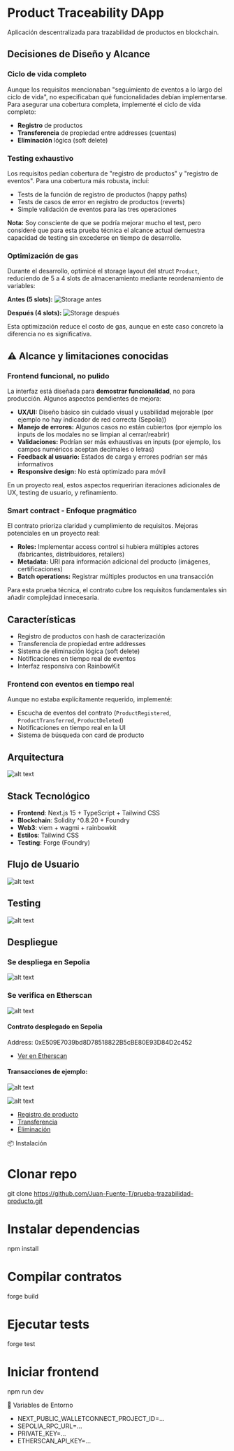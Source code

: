 # Product Traceability DApp

Aplicación descentralizada para trazabilidad de productos en blockchain.

##  Decisiones de Diseño y Alcance

### Ciclo de vida completo
Aunque los requisitos mencionaban "seguimiento de eventos a lo largo del ciclo de vida", no especificaban qué funcionalidades debían implementarse. Para asegurar una cobertura completa, implementé el ciclo de vida completo:
- **Registro** de productos
- **Transferencia** de propiedad entre addresses (cuentas)
- **Eliminación** lógica (soft delete)

### Testing exhaustivo
Los requisitos pedían cobertura de "registro de productos" y "registro de eventos". Para una cobertura más robusta, incluí:
- Tests de la función de registro de productos (happy paths)
- Tests de casos de error en registro de productos (reverts)
- Simple validación de eventos para las tres operaciones

**Nota:** Soy consciente de que se podría mejorar mucho el test, pero consideré que para esta prueba técnica el alcance actual demuestra capacidad de testing sin excederse en tiempo de desarrollo.

### Optimización de gas
Durante el desarrollo, optimicé el storage layout del struct `Product`, reduciendo de 5 a 4 slots de almacenamiento mediante reordenamiento de variables:

**Antes (5 slots):**
![Storage antes](./screenshots/FirstProductTracker.svg)

**Después (4 slots):**
![Storage después](./screenshots/LatestProductTracker.svg)

Esta optimización reduce el costo de gas, aunque en este caso concreto la diferencia no es significativa.

## ⚠️ Alcance y limitaciones conocidas

### Frontend funcional, no pulido
La interfaz está diseñada para **demostrar funcionalidad**, no para producción. Algunos aspectos pendientes de mejora:
- **UX/UI:** Diseño básico sin cuidado visual y usabilidad mejorable (por ejemplo no hay indicador de red correcta (Sepolia))
- **Manejo de errores:** Algunos casos no están cubiertos (por ejemplo los inputs de los modales no se limpian al cerrar/reabrir)
- **Validaciones:** Podrían ser más exhaustivas en inputs (por ejemplo, los campos numéricos aceptan decimales o letras)
- **Feedback al usuario:** Estados de carga y errores podrían ser más informativos
- **Responsive design:** No está optimizado para móvil

En un proyecto real, estos aspectos requerirían iteraciones adicionales de UX, testing de usuario, y refinamiento.

### Smart contract - Enfoque pragmático
El contrato prioriza claridad y cumplimiento de requisitos. Mejoras potenciales en un proyecto real:
- **Roles:** Implementar access control si hubiera múltiples actores (fabricantes, distribuidores, retailers)
- **Metadata:** URI para información adicional del producto (imágenes, certificaciones)
- **Batch operations:** Registrar múltiples productos en una transacción

Para esta prueba técnica, el contrato cubre los requisitos fundamentales sin añadir complejidad innecesaria.

## Características

- Registro de productos con hash de caracterización
- Transferencia de propiedad entre addresses
- Sistema de eliminación lógica (soft delete)
- Notificaciones en tiempo real de eventos
- Interfaz responsiva con RainbowKit

### Frontend con eventos en tiempo real
Aunque no estaba explícitamente requerido, implementé:
- Escucha de eventos del contrato (`ProductRegistered`, `ProductTransferred`, `ProductDeleted`)
- Notificaciones en tiempo real en la UI
- Sistema de búsqueda con card de producto

## Arquitectura

![alt text](screenshots/DiagramaArquitecturaCetim.PNG)

## Stack Tecnológico

- **Frontend**: Next.js 15 + TypeScript + Tailwind CSS
- **Blockchain**: Solidity ^0.8.20 + Foundry
- **Web3**: viem + wagmi + rainbowkit
- **Estilos**: Tailwind CSS
- **Testing**: Forge (Foundry)

## Flujo de Usuario

![alt text](screenshots/DiagramaDeFlujoCetim.PNG)

## Testing

![alt text](screenshots/Coverage_Test_ProductTracker.PNG)

## Despliegue

### Se despliega en Sepolia

![alt text](./screenshots/Deploy_Sepolia.PNG)

### Se verifica en Etherscan

![alt text](./screenshots/Etherscan_Verified.PNG)

#### Contrato desplegado en Sepolia

Address: 0xE509E7039bd8D78518822B5cBE80E93D84D2c452

- [Ver en Etherscan](https://sepolia.etherscan.io/address/0xE509E7039bd8D78518822B5cBE80E93D84D2c452)

#### Transacciones de ejemplo:

![alt text](screenshots/Transaccion_Confirmada.PNG)

![alt text](screenshots/TransaccionesProducto.PNG)

- [Registro de producto](https://sepolia.etherscan.io/tx/0xfc4eb7b755387a268dec099002cc1ad06bb682132774c5d653dabf278a0a0390)
- [Transferencia](https://sepolia.etherscan.io/tx/0x7fc3e74a2ba26c90c59d1a6ccc4665849ce8922a96eb5709068c9955a76f214e)
- [Eliminación](https://sepolia.etherscan.io/tx/0x4660c5cbe584791efad71d628521974ba7228d7fd6e60e12489c42daa6d399b0)

📦 Instalación
# Clonar repo
git clone https://github.com/Juan-Fuente-T/prueba-trazabilidad-producto.git

# Instalar dependencias
npm install

# Compilar contratos
forge build

# Ejecutar tests
forge test

# Iniciar frontend
npm run dev

🔐 Variables de Entorno

- NEXT_PUBLIC_WALLETCONNECT_PROJECT_ID=...
- SEPOLIA_RPC_URL=...
- PRIVATE_KEY=...
- ETHERSCAN_API_KEY=...